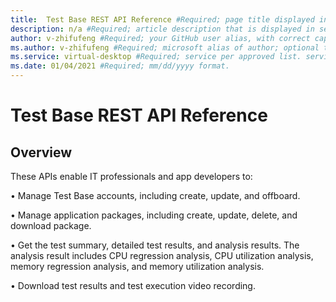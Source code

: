 ```yaml
---
title:  Test Base REST API Reference #Required; page title displayed in search results. Include the brand.
description: n/a #Required; article description that is displayed in search results.
author: v-zhifufeng #Required; your GitHub user alias, with correct capitalization.
ms.author: v-zhifufeng #Required; microsoft alias of author; optional team alias.
ms.service: virtual-desktop #Required; service per approved list. service slug assigned to your service by ACOM.
ms.date: 01/04/2021 #Required; mm/dd/yyyy format.
---
```



# Test Base REST API Reference

## Overview
These APIs enable IT professionals and app developers to: 

•	Manage Test Base accounts, including create, update, and offboard. 

•	Manage application packages, including create, update, delete, and download package. 

•	Get the test summary, detailed test results, and analysis results. The analysis result includes CPU regression analysis, CPU utilization analysis, memory regression analysis, and memory utilization analysis. 

•	Download test results and test execution video recording.
